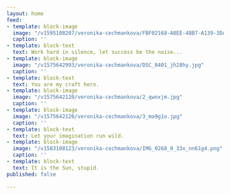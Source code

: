 ```yaml
---
layout: home
feed:
- template: block-image
  image: "/v1595108207/veronika-cechmankova/FBF02168-A8EE-48B7-A139-3DAAB874CE1F_g4fkuf.jpg"
  caption: ''
- template: block-text
  text: Work hard in silence, let success be the noise...
- template: block-image
  image: "/v1575642993/veronika-cechmankova/DSC_0401_jh28hy.jpg"
  caption: ''
- template: block-text
  text: You are my craft hero.
- template: block-image
  image: "/v1575642120/veronika-cechmankova/2_qwnxjm.jpg"
  caption: ''
- template: block-image
  image: "/v1575642120/veronika-cechmankova/3_ma9g1o.jpg"
  caption: ''
- template: block-text
  text: Let your imagination run wild.
- template: block-image
  image: "/v1583108123/veronika-cechmankova/IMG_0268_0_33x_nn61g4.png"
  caption: ''
- template: block-text
  text: It is the Sun, stupid.
published: false

---
```

